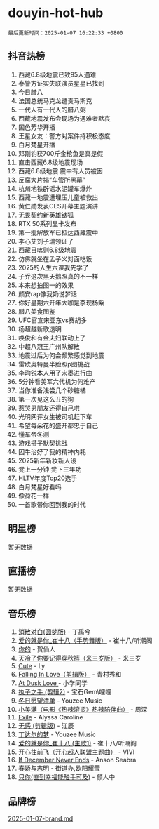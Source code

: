 # douyin-hot-hub

`最后更新时间：2025-01-07 16:22:33 +0800`

## 抖音热榜

1. 西藏6.8级地震已致95人遇难
1. 泰警方证实失联演员星星已找到
1. 今日腊八
1. 法国总统马克龙谴责马斯克
1. 一代人有一代人的腊八粥
1. 西藏地震发布会现场为遇难者默哀
1. 国色芳华开播
1. 王星女友：警方对案件持积极态度
1. 白月梵星开播
1. 邓刚钓获700斤金枪鱼是真是假
1. 直击西藏6.8级地震现场
1. 西藏6.8级地震 震中有人员被困
1. 反腐大片揭“车管所黑幕”
1. 杭州地铁辟谣水泥罐车爆炸
1. 西藏一地震遭埋压儿童被救出
1. 黄仁勋发表CES开幕主题演讲
1. 无畏契约新英雄钛狐
1. RTX 50系列显卡发布
1. 第一批解放军已抵达西藏震中
1. 李心艾刘子瑞领证了
1. 西藏日喀则6.8级地震
1. 仿佛就坐在孟子义对面吃饭
1. 2025的人生六课我先学了
1. 子乔这次黑天鹅照真的不一样
1. 本来想拍图一的效果
1. 颜安rap像我奶说梦话
1. 你好星期六开年大咖是李现杨紫
1. 腊八美食图鉴
1. UFC官宣宋亚东vs赛胡多
1. 杨超越新歌透明
1. 唤俊和有金夫妇联动上了
1. 中超八冠王广州队解散
1. 地震过后为何会频繁感觉到地震
1. 雷欧奥特曼半脸照p图挑战
1. 李昀锐本人用了宋墨进行曲
1. 5分钟看美军六代机为何难产
1. 当你准备浅尝几个砂糖橘
1. 第一次见这么丑的狗
1. 惹哭男朋友还得自己哄
1. 光明网评女生被司机赶下车
1. 希望每朵花的盛开都忠于自己
1. 懂车帝冬测
1. 游戏搭子默契挑战
1. 囚牛治好了我的精神内耗
1. 2025新年新妆新人设
1. 凳上一分钟 凳下三年功
1. HLTV年度Top20选手
1. 白月梵星好看吗
1. 像荷花一样
1. 一首歌带你回到我的时代

## 明星榜

暂无数据

## 直播榜

暂无数据

## 音乐榜

1. [消散对白(圆梦版)](https://sf5-hl-cdn-tos.douyinstatic.com/obj/tos-cn-ve-2774/og4jB5I5IizzoZVAAAzWgBMAsMDWoArfwBOiFs) - 丁禹兮
1. [爱的就是你_崔十八（手势舞版）](https://sf5-hl-cdn-tos.douyinstatic.com/obj/tos-cn-ve-2774/oApB2AigNyB4sTw7JhBOikMAf0oDJzMWBuIrgm) - 崔十八/听潮阁
1. [你的](https://sf6-cdn-tos.douyinstatic.com/obj/tos-cn-ve-2774/oYuIeKf42jB7sEV6B2upMdpYAgfrQWj0FeRegh) - 贺仙人
1. [天冷了你要记得穿秋裤（米三岁版）](https://sf3-cdn-tos.douyinstatic.com/obj/tos-cn-ve-2774/oQlIwVIDWiZ6BQilAorS7MA0AgCkQDvcZAdm1) - 米三岁
1. [Cute](https://sf5-hl-cdn-tos.douyinstatic.com/obj/tos-cn-ve-2774/o4IbIzHWKAAB4wsS5qMBRiiAlEBGTpQRNfFvuo) - Ly
1. [Falling In Love（剪辑版）](https://sf5-hl-cdn-tos.douyinstatic.com/obj/tos-cn-ve-2774/o8ajpA8zzgBPahbBIO8AcKGBLJezFCRd1wfP9f) - 青村秀和
1. [ At Dusk  Love ](https://sf5-hl-cdn-tos.douyinstatic.com/obj/tos-cn-ve-2774/o8CrpCf5CaYgI4ZrtQgMQAFEfuGqNnRSDQAPBc) - 小学同学
1. [执子之手 (剪辑2)](https://sf5-hl-cdn-tos.douyinstatic.com/obj/tos-cn-ve-2774/oUoZLQjCc31XzqsBnBQUNgeKtYPBcgbFDwtfcu) - 宝石Gem\哩哩
1. [冬日愿望清单](https://sf5-hl-cdn-tos.douyinstatic.com/obj/tos-cn-ve-2774/oIIgUOeamCFCVAzxN6MFRLIBlLGpUqQxeeHrLE) - Youzee Music
1. [小美满（电影《热辣滚烫》热辣陪伴曲）](https://sf5-hl-cdn-tos.douyinstatic.com/obj/tos-cn-ve-2774/o0GAn2lSgfZIDUgtevCGDQYnFg4CwnrBaxbTZL) - 周深
1. [Exile](https://sf5-hl-cdn-tos.douyinstatic.com/obj/tos-cn-ve-2774/oYj4gAQTknKE3WW0Je8KGmQ7z1cA4FefwtbufD) - Alyssa Caroline
1. [无感 (剪辑版)](https://sf5-hl-cdn-tos.douyinstatic.com/obj/tos-cn-ve-2774/o0eIsUzJBDlQaQFC5OFlgbMEZC1TFYBftOBn6p) - 江辰
1. [丁达尔的梦](https://sf5-hl-cdn-tos.douyinstatic.com/obj/tos-cn-ve-2774/oMU3WirUZBVQkAC9ccG5P2IQirziZM2RTInUY) - Youzee Music
1. [爱的就是你_崔十八 (主歌1)](https://sf6-cdn-tos.douyinstatic.com/obj/tos-cn-ve-2774/oI5BO5DhFZ6UTcNCnZaOCBLtZ7WIMQGfgnXf5E) - 崔十八/听潮阁
1. [开心往前飞（开心超人联盟主题曲）](https://sf5-hl-cdn-tos.douyinstatic.com/obj/tos-cn-ve-2774/9d8fb7c82cf1421fb93a9fe925275e0a) - VIVI
1. [If December Never Ends](https://sf5-hl-cdn-tos.douyinstatic.com/obj/tos-cn-ve-2774/oY1IQMoTgCFIBg8RZifyqlBBt1UFgitTYmxeOS) - Anson Seabra
1. [春娇与志明](https://sf5-hl-cdn-tos.douyinstatic.com/obj/tos-cn-ve-2774/e530d8fceb7044b39707d7f9ff54add1) - 街道办,欧阳耀莹
1. [只你(直到幸福能触手可及)](https://sf5-hl-cdn-tos.douyinstatic.com/obj/tos-cn-ve-2774/o0lBkRDzFTeaVSUz3ZZSCBVtZ5DIMQGfgmEAuE) - 颜人中

## 品牌榜

[2025-01-07-brand.md](2025-01-07-brand.md)

